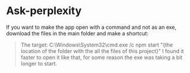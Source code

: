 # Ask-perplexity

If you want to make the app open with a command and not as an exe, download the files in the main folder and make a shortcut:
> The target: C:\Windows\System32\cmd.exe /c npm start
> "{the location of the folder with the all the files of this project}"
I found it faster to open it like that, for some reason the exe was taking a bit longer to start.
